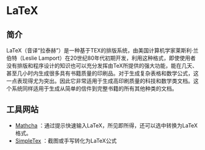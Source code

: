 # LaTeX

## 简介

LaTeX（音译“拉泰赫”）是一种基于ΤΕΧ的排版系统，由美国计算机学家莱斯利·兰伯特（Leslie Lamport）在20世纪80年代初期开发，利用这种格式，即使使用者没有排版和程序设计的知识也可以充分发挥由TeX所提供的强大功能，能在几天、甚至几小时内生成很多具有书籍质量的印刷品。对于生成复杂表格和数学公式，这一点表现得尤为突出。因此它非常适用于生成高印刷质量的科技和数学类文档。这个系统同样适用于生成从简单的信件到完整书籍的所有其他种类的文档。

## 工具网站

- [Mathcha](https://www.mathcha.io/editor) ：通过提示快速输入LaTeX，所见即所得，还可以选中转换为LaTeX格式。
- [SimpleTex](https://simpletex.cn/ai/latex_ocr) ：截图或手写转化为LaTeX公式
